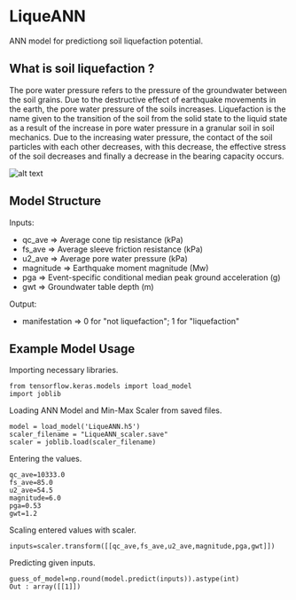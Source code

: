 # LiqueANN

ANN model for predictiong soil liquefaction potential.

## What is soil liquefaction ?

The pore water pressure refers to the pressure of the groundwater between the soil grains. Due to the destructive effect of earthquake movements in the earth, the pore water pressure of the soils increases. Liquefaction is the name given to the transition of the soil from the solid state to the liquid state as a result of the increase in pore water pressure in a granular soil in soil mechanics. Due to the increasing water pressure, the contact of the soil particles with each other decreases, with this decrease, the effective stress of the soil decreases and finally a decrease in the bearing capacity occurs.

![alt text](https://cdn.britannica.com/84/152184-050-0C74FF5D/qualities-soil.jpg)

## Model Structure

Inputs:

- qc_ave => Average cone tip resistance (kPa)
- fs_ave => Average sleeve friction resistance (kPa)
- u2_ave => Average pore water pressure (kPa)
- magnitude => Earthquake moment magnitude (Mw)
- pga => Event-specific conditional median peak ground acceleration (g)
- gwt => Groundwater table depth (m)
 
Output:

- manifestation => 0 for "not liquefaction"; 1 for "liquefaction"

## Example Model Usage

Importing necessary libraries.

```
from tensorflow.keras.models import load_model
import joblib
```

Loading ANN Model and Min-Max Scaler from saved files.

```
model = load_model('LiqueANN.h5')
scaler_filename = "LiqueANN_scaler.save"
scaler = joblib.load(scaler_filename) 
```

Entering the values.

```
qc_ave=10333.0
fs_ave=85.0
u2_ave=54.5
magnitude=6.0
pga=0.53
gwt=1.2
```

Scaling entered values with scaler.

```
inputs=scaler.transform([[qc_ave,fs_ave,u2_ave,magnitude,pga,gwt]])
```

Predicting given inputs.

```
guess_of_model=np.round(model.predict(inputs)).astype(int)
Out : array([[1]])
```
